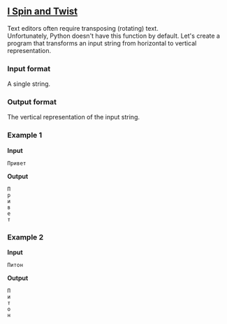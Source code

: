 ## [I Spin and Twist](../../../solutions/3.1/31_b.py)

Text editors often require transposing (rotating) text.  
Unfortunately, Python doesn't have this function by default. Let's create a program that transforms an input string from horizontal to vertical representation.

### Input format

A single string.

### Output format

The vertical representation of the input string.

### Example 1

__Input__
```plaintext
Привет
```

__Output__
```plaintext
П
р
и
в
е
т
```

### Example 2

__Input__
```plaintext
Питон
```

__Output__
```plaintext
П
и
т
о
н
```